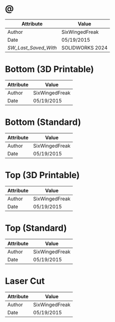 # @
| Attribute | Value |
| ---  | ---     |
| Author | SixWingedFreak |
| Date | 05/19/2015 |
| _SW_Last_Saved_With_ | SOLIDWORKS 2024 |
# Bottom (3D Printable)
| Attribute | Value |
| ---  | ---     |
| Author | SixWingedFreak |
| Date | 05/19/2015 |
# Bottom (Standard)
| Attribute | Value |
| ---  | ---     |
| Author | SixWingedFreak |
| Date | 05/19/2015 |
# Top (3D Printable)
| Attribute | Value |
| ---  | ---     |
| Author | SixWingedFreak |
| Date | 05/19/2015 |
# Top (Standard)
| Attribute | Value |
| ---  | ---     |
| Author | SixWingedFreak |
| Date | 05/19/2015 |
# Laser Cut
| Attribute | Value |
| ---  | ---     |
| Author | SixWingedFreak |
| Date | 05/19/2015 |

